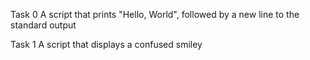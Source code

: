 Task 0
A script that prints "Hello, World", followed by a new line to the standard output

Task 1
A script that displays a confused smiley

